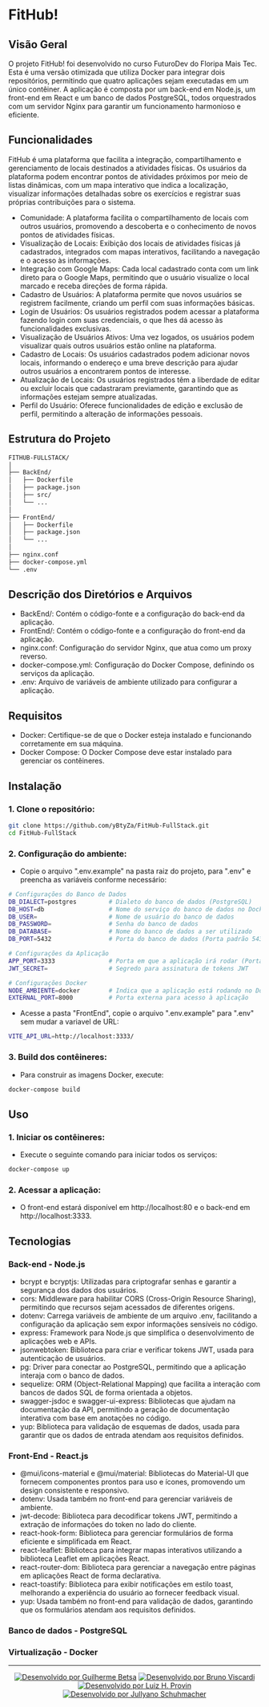 # FitHub!

## Visão Geral
O projeto FitHub! foi desenvolvido no curso FuturoDev do Floripa Mais Tec. Esta é uma versão otimizada que utiliza Docker para integrar dois repositórios, permitindo que quatro aplicações sejam executadas em um único contêiner. A aplicação é composta por um back-end em Node.js, um front-end em React e um banco de dados PostgreSQL, todos orquestrados com um servidor Nginx para garantir um funcionamento harmonioso e eficiente.

## Funcionalidades
FitHub é uma plataforma que facilita a integração, compartilhamento e gerenciamento de locais destinados a atividades físicas. Os usuários da plataforma podem encontrar pontos de atividades próximos por meio de listas dinâmicas, com um mapa interativo que indica a localização, visualizar informações detalhadas sobre os exercícios e registrar suas próprias contribuições para o sistema.

- Comunidade: A plataforma facilita o compartilhamento de locais com outros usuários, promovendo a descoberta e o conhecimento de novos pontos de atividades físicas.
- Visualização de Locais: Exibição dos locais de atividades físicas já cadastrados, integrados com mapas interativos, facilitando a navegação e o acesso às informações.
- Integração com Google Maps: Cada local cadastrado conta com um link direto para o Google Maps, permitindo que o usuário visualize o local marcado e receba direções de forma rápida.
- Cadastro de Usuários: A plataforma permite que novos usuários se registrem facilmente, criando um perfil com suas informações básicas.
- Login de Usuários: Os usuários registrados podem acessar a plataforma fazendo login com suas credenciais, o que lhes dá acesso às funcionalidades exclusivas.
- Visualização de Usuários Ativos: Uma vez logados, os usuários podem visualizar quais outros usuários estão online na plataforma.
- Cadastro de Locais: Os usuários cadastrados podem adicionar novos locais, informando o endereço e uma breve descrição para ajudar outros usuários a encontrarem pontos de interesse.
- Atualização de Locais: Os usuários registrados têm a liberdade de editar ou excluir locais que cadastraram previamente, garantindo que as informações estejam sempre atualizadas.
- Perfil do Usuário: Oferece funcionalidades de edição e exclusão de perfil, permitindo a alteração de informações pessoais.

## Estrutura do Projeto
  ```bash
FITHUB-FULLSTACK/
│
├── BackEnd/
│   ├── Dockerfile
│   ├── package.json
│   ├── src/
│   └── ...
│
├── FrontEnd/
│   ├── Dockerfile
│   ├── package.json
│   └── ...
│
├── nginx.conf
├── docker-compose.yml
└── .env
```

## Descrição dos Diretórios e Arquivos

- BackEnd/: Contém o código-fonte e a configuração do back-end da aplicação.
- FrontEnd/: Contém o código-fonte e a configuração do front-end da aplicação.
- nginx.conf: Configuração do servidor Nginx, que atua como um proxy reverso.
- docker-compose.yml: Configuração do Docker Compose, definindo os serviços da aplicação.
- .env: Arquivo de variáveis de ambiente utilizado para configurar a aplicação.

## Requisitos

- Docker: Certifique-se de que o Docker esteja instalado e funcionando corretamente em sua máquina.
- Docker Compose: O Docker Compose deve estar instalado para gerenciar os contêineres.

## Instalação

### 1. Clone o repositório:
   ```bash
   git clone https://github.com/yBtyZa/FitHub-FullStack.git
   cd FitHub-FullStack
   ```

### 2. Configuração do ambiente:
- Copie o arquivo ".env.example" na pasta raiz do projeto, para ".env" e preencha as variáveis conforme necessário:
```bash
# Configurações do Banco de Dados
DB_DIALECT=postgres         # Dialeto do banco de dados (PostgreSQL)
DB_HOST=db                  # Nome do serviço do banco de dados no Docker Compose / usar "db" para Docker
DB_USER=                    # Nome de usuário do banco de dados
DB_PASSWORD=                # Senha do banco de dados
DB_DATABASE=                # Nome do banco de dados a ser utilizado
DB_PORT=5432                # Porta do banco de dados (Porta padrão 5432)

# Configurações da Aplicação
APP_PORT=3333               # Porta em que a aplicação irá rodar (Porta padrão 3333)
JWT_SECRET=                 # Segredo para assinatura de tokens JWT

# Configurações Docker
NODE_AMBIENTE=docker        # Indica que a aplicação está rodando no Docker / não usar em Ambiente de produção
EXTERNAL_PORT=8000          # Porta externa para acesso à aplicação
```

- Acesse a pasta "FrontEnd", copie o arquivo ".env.example" para ".env" sem mudar a variavel de URL:
```bash
VITE_API_URL=http://localhost:3333/
```

### 3. Build dos contêineres:
- Para construir as imagens Docker, execute:
```bash
docker-compose build
```

## Uso

### 1. Iniciar os contêineres:
- Execute o seguinte comando para iniciar todos os serviços:
```bash
docker-compose up
```
### 2. Acessar a aplicação:
- O front-end estará disponível em http://localhost:80 e o back-end em http://localhost:3333.

## Tecnologias
### Back-end - Node.js
- bcrypt e bcryptjs: Utilizadas para criptografar senhas e garantir a segurança dos dados dos usuários.
- cors: Middleware para habilitar CORS (Cross-Origin Resource Sharing), permitindo que recursos sejam acessados de diferentes origens.
- dotenv: Carrega variáveis de ambiente de um arquivo .env, facilitando a configuração da aplicação sem expor informações sensíveis no código.
- express: Framework para Node.js que simplifica o desenvolvimento de aplicações web e APIs.
- jsonwebtoken: Biblioteca para criar e verificar tokens JWT, usada para autenticação de usuários.
- pg: Driver para conectar ao PostgreSQL, permitindo que a aplicação interaja com o banco de dados.
- sequelize: ORM (Object-Relational Mapping) que facilita a interação com bancos de dados SQL de forma orientada a objetos.
- swagger-jsdoc e swagger-ui-express: Bibliotecas que ajudam na documentação da API, permitindo a geração de documentação interativa com base em anotações no código.
- yup: Biblioteca para validação de esquemas de dados, usada para garantir que os dados de entrada atendam aos requisitos definidos.
### Front-End - React.js
- @mui/icons-material e @mui/material: Bibliotecas do Material-UI que fornecem componentes prontos para uso e ícones, promovendo um design consistente e responsivo.
- dotenv: Usada também no front-end para gerenciar variáveis de ambiente.
- jwt-decode: Biblioteca para decodificar tokens JWT, permitindo a extração de informações do token no lado do cliente.
- react-hook-form: Biblioteca para gerenciar formulários de forma eficiente e simplificada em React.
- react-leaflet: Biblioteca para integrar mapas interativos utilizando a biblioteca Leaflet em aplicações React.
- react-router-dom: Biblioteca para gerenciar a navegação entre páginas em aplicações React de forma declarativa.
- react-toastify: Biblioteca para exibir notificações em estilo toast, melhorando a experiência do usuário ao fornecer feedback visual.
- yup: Usada também no front-end para validação de dados, garantindo que os formulários atendam aos requisitos definidos.
### Banco de dados - PostgreSQL
### Virtualização - Docker
---
<div align="center"><div/>

[![Desenvolvido por Guilherme Betsa](https://img.shields.io/badge/Desenvolvido%20por-Guilherme%20Betsa-blue?style=for-the-badge)](https://github.com/yBtyZa)
[![Desenvolvido por Bruno Viscardi](https://img.shields.io/badge/Desenvolvido%20por-Bruno%20Viscardi-green?style=for-the-badge)](https://github.com/brunoviscardi)
[![Desenvolvido por Luiz H. Provin](https://img.shields.io/badge/Desenvolvido%20por-Luiz%20H.%20Provin-orange?style=for-the-badge)](https://github.com/LHProvin)
[![Desenvolvido por Jullyano Schuhmacher](https://img.shields.io/badge/Desenvolvido%20por-Jullyano%20Schuhmacher-blueviolet?style=for-the-badge)](https://github.com/JullyanoBortolonSchuhmacher)

<div align="center"><div/>

